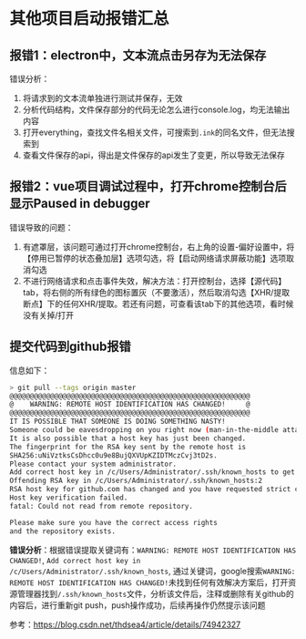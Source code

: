 # 其他项目启动报错汇总

## 报错1：electron中，文本流点击另存为无法保存

错误分析：
1. 将请求到的文本流单独进行测试并保存，无效
2. 分析代码结构，文件保存部分的代码无论怎么进行console.log，均无法输出内容
3. 打开everything，查找文件名相关文件，可搜索到`.ink`的同名文件，但无法搜索到
4. 查看文件保存的api，得出是文件保存的api发生了变更，所以导致无法保存

## 报错2：vue项目调试过程中，打开chrome控制台后显示Paused in debugger

错误导致的问题：
1. 有遮罩层，该问题可通过打开chrome控制台，右上角的设置-偏好设置中，将【停用已暂停的状态叠加层】选项勾选，将【启动网络请求屏蔽功能】选项取消勾选
2. 不进行网络请求和点击事件失效，解决方法：打开控制台，选择【源代码】tab，将右侧的所有绿色的图标置灰（不要激活），然后取消勾选【XHR/提取断点】下的任何XHR/提取。若还有问题，可查看该tab下的其他选项，看时候没有关掉/打开

## 提交代码到github报错

信息如下：

```bash
> git pull --tags origin master
@@@@@@@@@@@@@@@@@@@@@@@@@@@@@@@@@@@@@@@@@@@@@@@@@@@@@@@@@@@
@    WARNING: REMOTE HOST IDENTIFICATION HAS CHANGED!     @
@@@@@@@@@@@@@@@@@@@@@@@@@@@@@@@@@@@@@@@@@@@@@@@@@@@@@@@@@@@
IT IS POSSIBLE THAT SOMEONE IS DOING SOMETHING NASTY!
Someone could be eavesdropping on you right now (man-in-the-middle attack)!
It is also possible that a host key has just been changed.
The fingerprint for the RSA key sent by the remote host is
SHA256:uNiVztksCsDhcc0u9e8BujQXVUpKZIDTMczCvj3tD2s.
Please contact your system administrator.
Add correct host key in /c/Users/Administrator/.ssh/known_hosts to get rid of this message.
Offending RSA key in /c/Users/Administrator/.ssh/known_hosts:2
RSA host key for github.com has changed and you have requested strict checking.
Host key verification failed.
fatal: Could not read from remote repository.

Please make sure you have the correct access rights
and the repository exists.
```

**错误分析**：根据错误提取关键词有：`WARNING: REMOTE HOST IDENTIFICATION HAS CHANGED!`, `Add correct host key in /c/Users/Administrator/.ssh/known_hosts`, 通过关键词，google搜索`WARNING: REMOTE HOST IDENTIFICATION HAS CHANGED!`未找到任何有效解决方案后，打开资源管理器找到`/.ssh/known_hosts`文件，分析该文件后，注释或删除有关github的内容后，进行重新git push，push操作成功，后续再操作仍然提示该问题

参考：https://blog.csdn.net/thdsea4/article/details/74942327



